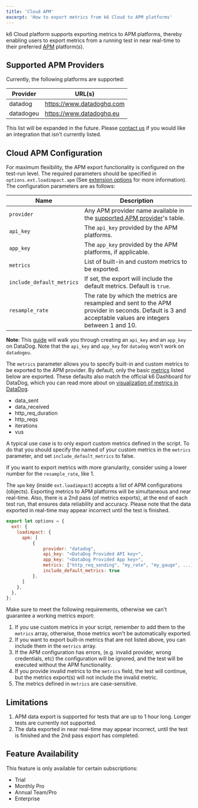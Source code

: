 ```yaml
---
title: 'Cloud APM'
excerpt: 'How to export metrics from k6 Cloud to APM platforms'
---
```


k6 Cloud platform supports exporting metrics to APM platforms, thereby enabling users to export metrics from a running test in near real-time to their preferred [APM](https://en.wikipedia.org/wiki/Application_performance_management) platform(s).

## Supported APM Providers

Currently, the following platforms are supported:

| Provider  | URL(s)                      |
| --------- | --------------------------- |
| datadog   | <https://www.datadoghq.com> |
| datadogeu | <https://www.datadoghq.eu>  |

This list will be expanded in the future. Please [contact us](https://io/contact) if you would like an integration that isn't currently listed.

## Cloud APM Configuration

For maximum flexibility, the APM export functionality is configured on the test-run level. The required parameters should be specified in `options.ext.loadimpact.apm` (See [extension options](/using-k6/options#extension-options) for more information). The configuration parameters are as follows:

| Name                      | Description                                                                                                                                            |
| ------------------------- | ------------------------------------------------------------------------------------------------------------------------------------------------------ |
| `provider`                | Any APM provider name available in the [supported APM provider](#supported-apm-providers)'s table.                                                     |
| `api_key`                 | The `api_key` provided by the APM platforms.                                                                                                           |
| `app_key`                 | The `app_key` provided by the APM platforms, if applicable.                                                                                            |
| `metrics`                 | List of built-in and custom metrics to be exported.                                                                                                    |
| `include_default_metrics` | If set, the export will include the default metrics. Default is `true`.                                                                                |
| `resample_rate`           | The rate by which the metrics are resampled and sent to the APM provider in seconds. Default is 3 and acceptable values are integers between 1 and 10. |

**Note**: This [guide](https://docs.datadoghq.com/account_management/api-app-keys/) will walk you through creating an `api_key` and an `app_key` on DataDog. Note that the `api_key` and `app_key` for `datadog` won't work on `datadogeu`.

The `metrics` parameter allows you to specify built-in and custom metrics to be exported to the APM provider. By default, only the basic [metrics](/using-k6/metrics) listed below are exported. These defaults also match the official k6 Dashboard for DataDog, which you can read more about on [visualization of metrics in DataDog](/results-visualization/datadog#visualize-in-datadog).

- data_sent
- data_received
- http_req_duration
- http_reqs
- iterations
- vus

<div class="doc-blockquote" data-props='{"mod": "warning"}'>

A typical use case is to only export custom metrics defined in the script. To do that you should specify the named of your custom metrics in the `metrics` parameter, and set `include_default_metrics` to false.

</div>

If you want to export metrics with more granularity, consider using a lower number for the `resample_rate`, like 1.

The `apm` key (inside `ext.loadimpact`) accepts a list of APM configurations (objects). Exporting metrics to APM platforms will be simultaneous and near real-time. Also, there is a 2nd pass (of metrics exports), at the end of each test run, that ensures data reliability and accuracy. Please note that the data exported in real-time may appear incorrect until the test is finished.

```js
export let options = {
  ext: {
    loadimpact: {
      apm: [
          {
              provider: "datadog",
              api_key: "<DataDog Provided API key>",
              app_key: "<DataDog Provided App key>",
              metrics: ["http_req_sending", "my_rate", "my_gauge", ...],
              include_default_metrics: true
          },
      ]
    },
  },
};
```

Make sure to meet the following requirements, otherwise we can't guarantee a working metrics export:

1. If you use custom metrics in your script, remember to add them to the `metrics` array, otherwise, those metrics won't be automatically exported.
2. If you want to export built-in metrics that are not listed above, you can include them in the `metrics` array.
3. If the APM configuration has errors, (e.g. invalid provider, wrong credentials, etc) the configuration will be ignored, and the test will be executed without the APM functionality.
4. If you provide invalid metrics to the `metrics` field, the test will continue, but the metrics export(s) will not include the invalid metric.
5. The metrics defined in `metrics` are case-sensitive.

## Limitations

1. APM data export is supported for tests that are up to 1 hour long. Longer tests are currently not supported.
2. The data exported in near real-time may appear incorrect, until the test is finished and the 2nd pass export has completed.

## Feature Availability

This feature is only available for certain subscriptions:

- Trial
- Monthly Pro
- Annual Team/Pro
- Enterprise
